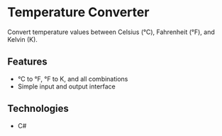 # Temperature Converter

Convert temperature values between Celsius (°C), Fahrenheit (°F), and Kelvin (K).

## Features
- °C to °F, °F to K, and all combinations
- Simple input and output interface

## Technologies
- C#
